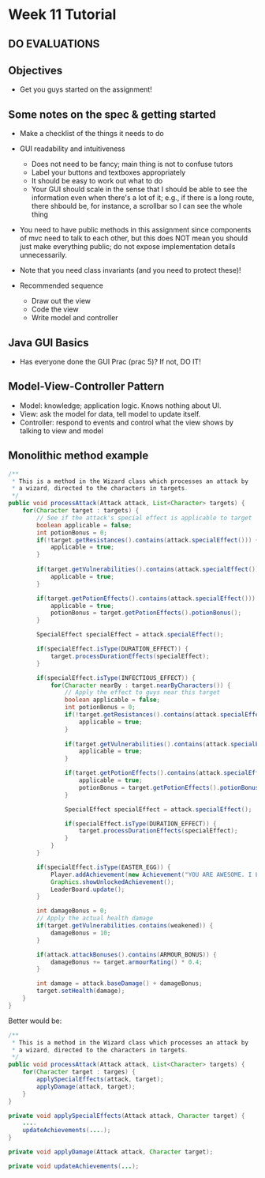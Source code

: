 # Week 11 Tutorial

## DO EVALUATIONS 

## Objectives 
- Get you guys started on the assignment! 

## Some notes on the spec & getting started
- Make a checklist of the things it needs to do
- GUI readability and intuitiveness 
	- Does not need to be fancy; main thing is not to confuse tutors
	- Label your buttons and textboxes appropriately 
	- It should be easy to work out what to do 
	- Your GUI should scale in the sense that I should be able to see the 
	  information even when there's a lot of it; e.g., if there is a long route,
	  there shbould be, for instance, a scrollbar so I can see the whole thing
- You need to have public methods in this assignment since components of mvc
  need to talk to each other, but this does NOT mean you should just make 
  everything public; do not expose implementation details unnecessarily.
- Note that you need class invariants (and you need to protect these)! 

- Recommended sequence
	- Draw out the view 
	- Code the view 
	- Write model and controller 

## Java GUI Basics 
- Has everyone done the GUI Prac (prac 5)? If not, DO IT! 

## Model-View-Controller Pattern
- Model: knowledge; application logic. Knows nothing about UI. 
- View: ask the model for data, tell model to update itself.
- Controller: respond to events and control what the view shows by talking to 
  view and model 

## Monolithic method example
```java
/**
 * This is a method in the Wizard class which processes an attack by 
 * a wizard, directed to the characters in targets. 
 */
public void processAttack(Attack attack, List<Character> targets) {
	for(Character target : targets) {
		// See if the attack's special effect is applicable to target 
		boolean applicable = false;
		int potionBonus = 0;
		if(!target.getResistances().contains(attack.specialEffect())) {
			applicable = true;
		}
		
		if(target.getVulnerabilities().contains(attack.specialEffect())) {
			applicable = true;
		}

		if(target.getPotionEffects().contains(attack.specialEffect())) {
			applicable = true;
			potionBonus = target.getPotionEffects().potionBonus();
		}

		SpecialEffect specialEffect = attack.specialEffect();

		if(specialEffect.isType(DURATION_EFFECT)) {
			target.processDurationEffects(specialEffect);
		}

		if(specialEffect.isType(INFECTIOUS_EFFECT)) {
			for(Character nearBy : target.nearByCharacters()) {
				// Apply the effect to guys near this target
				boolean applicable = false;
				int potionBonus = 0;
				if(!target.getResistances().contains(attack.specialEffect())) {
					applicable = true;
				}
				
				if(target.getVulnerabilities().contains(attack.specialEffect())) {
					applicable = true;
				}

				if(target.getPotionEffects().contains(attack.specialEffect())) {
					applicable = true;
					potionBonus = target.getPotionEffects().potionBonus();
				}

				SpecialEffect specialEffect = attack.specialEffect();

				if(specialEffect.isType(DURATION_EFFECT)) {
					target.processDurationEffects(specialEffect);
				}
			}
		}

		if(specialEffect.isType(EASTER_EGG)) {
			Player.addAchievement(new Achievement("YOU ARE AWESOME. I LOVE WIZARDS"));
			Graphics.showUnlockedAchievement();
			LeaderBoard.update();
		}

		int damageBonus = 0;
		// Apply the actual health damage 
		if(target.getVulnerabilities.contains(weakened)) {
			damageBonus = 10;
		}

		if(attack.attackBonuses().contains(ARMOUR_BONUS)) {
			damageBonus += target.armourRating() * 0.4;
		}

		int damage = attack.baseDamage() + damageBonus;
		target.setHealth(damage);
	}
}
```
Better would be:
```java
/**
 * This is a method in the Wizard class which processes an attack by 
 * a wizard, directed to the characters in targets. 
 */
public void processAttack(Attack attack, List<Character> targets) {
	for(Character target : targes) {
		applySpecialEffects(attack, target);
		applyDamage(attack, target);
	}
}

private void applySpecialEffects(Attack attack, Character target) {
	....
	updateAchievements(....);
}

private void applyDamage(Attack attack, Character target);

private void updateAchievements(...);
```
